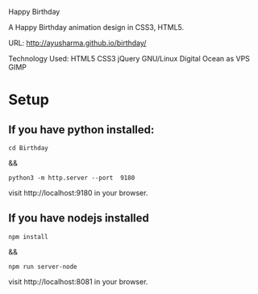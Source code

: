 Happy Birthday

A Happy Birthday animation design in CSS3, HTML5.

URL: http://ayusharma.github.io/birthday/

Technology Used: HTML5 CSS3 jQuery  GNU/Linux Digital Ocean as VPS GIMP

# Setup

## If you have python installed:
```
cd Birthday
```

&& 

```
python3 -m http.server --port  9180
```

visit http://localhost:9180 in your browser.

## If you have nodejs installed
```
npm install
```
&&

```
npm run server-node
```
visit http://localhost:8081 in your browser.

